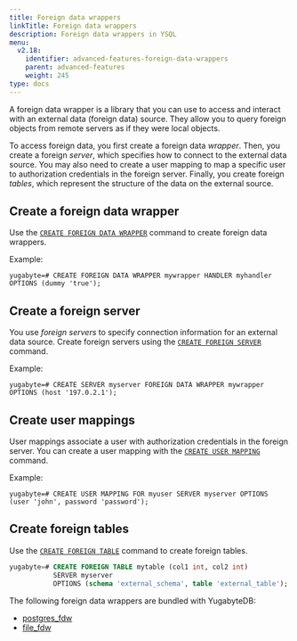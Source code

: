 ```yaml
---
title: Foreign data wrappers
linkTitle: Foreign data wrappers
description: Foreign data wrappers in YSQL
menu:
  v2.18:
    identifier: advanced-features-foreign-data-wrappers
    parent: advanced-features
    weight: 245
type: docs
---
```


A foreign data wrapper is a library that you can use to access and interact with an external data (foreign data) source. They allow you to query foreign objects from remote servers as if they were local objects.

To access foreign data, you first create a foreign data _wrapper_. Then, you create a foreign _server_, which specifies how to connect to the external data source. You may also need to create a user mapping to map a specific user to authorization credentials in the foreign server. Finally, you create foreign _tables_, which represent the structure of the data on the external source.

## Create a foreign data wrapper

Use the [`CREATE FOREIGN DATA WRAPPER`](../../../../api/ysql/the-sql-language/statements/ddl_create_foreign_data_wrapper/) command to create foreign data wrappers.

Example:

```plpgsql
yugabyte=# CREATE FOREIGN DATA WRAPPER mywrapper HANDLER myhandler OPTIONS (dummy 'true');
```

## Create a foreign server

You use _foreign servers_ to specify connection information for an external data source.
Create foreign servers using the [`CREATE FOREIGN SERVER`](../../../../api/ysql/the-sql-language/statements/ddl_create_server/) command.

Example:

```plpgsql
yugabyte=# CREATE SERVER myserver FOREIGN DATA WRAPPER mywrapper OPTIONS (host '197.0.2.1');
```

## Create user mappings

User mappings associate a user with authorization credentials in the foreign server.
You can create a user mapping with the [`CREATE USER MAPPING`](../../../../api/ysql/the-sql-language/statements/ddl_create_user_mapping) command.

Example:

```plpgsql
yugabyte=# CREATE USER MAPPING FOR myuser SERVER myserver OPTIONS (user 'john', password 'password');
```

## Create foreign tables

Use the [`CREATE FOREIGN TABLE`](../../../../api/ysql/the-sql-language/statements/ddl_create_foreign_table) command to create foreign tables.

```sql
yugabyte=# CREATE FOREIGN TABLE mytable (col1 int, col2 int)
           SERVER myserver
           OPTIONS (schema 'external_schema', table 'external_table');
```

The following foreign data wrappers are bundled with YugabyteDB:

- [postgres_fdw](../../pg-extensions/#postgres-fdw-example)
- [file_fdw](../../pg-extensions/#file-fdw-example)
